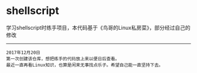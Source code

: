 # shellscript
学习shellscript时练手项目，本代码基于《鸟哥的Linux私房菜》，部分经过自己的修改
___
    2017年12月20日 
    第一次创建该仓库，想把练手的代码放上来以便日后查看。 
    最近一直再看Linux知识，也算是闲来无事找点乐子。希望自己能一直坚持下去。
